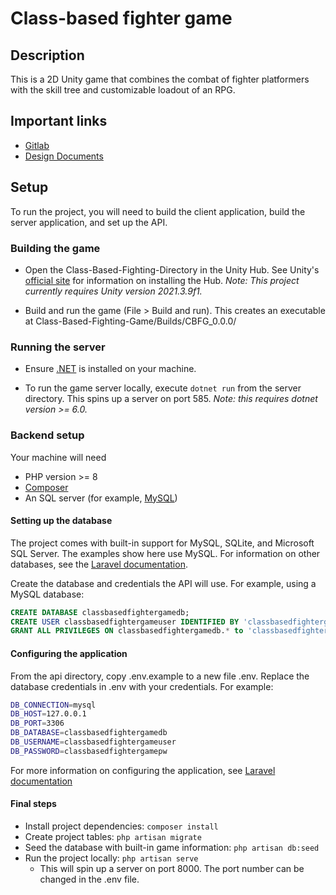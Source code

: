 # Class-based fighter game

## Description

This is a 2D Unity game that combines the combat of fighter platformers with the skill tree and customizable loadout of an RPG.

## Important links

- [Gitlab](https://git.las.iastate.edu/SeniorDesignComS/2022fall/class-based-fighter-game)
- [Design Documents](https://drive.google.com/drive/folders/1X5-LN5zrB9eLN_YNaz4BDINnO8pxLjnl?usp=sharing)

## Setup

To run the project, you will need to build the client application, build the server application, and set up the API.

### Building the game

- Open the Class-Based-Fighting-Directory in the Unity Hub.
  See Unity's [official site](https://unity.com/download) for information on installing the Hub.
  _Note: This project currently requires Unity version 2021.3.9f1._

- Build and run the game (File > Build and run).
  This creates an executable at Class-Based-Fighting-Game/Builds/CBFG_0.0.0/

### Running the server

- Ensure [.NET](https://git.las.iastate.edu/SeniorDesignComS/2022fall/class-based-fighter-game/-/blob/readme/README.html) is installed on your machine.

- To run the game server locally, execute `dotnet run` from the server directory.
  This spins up a server on port 585.
  _Note: this requires dotnet version >= 6.0._

### Backend setup

Your machine will need

- PHP version >= 8
- [Composer](https://getcomposer.org/)
- An SQL server (for example, [MySQL](https://dev.mysql.com/downloads/mysql/))

#### Setting up the database

The project comes with built-in support for MySQL, SQLite, and Microsoft SQL Server.
The examples show here use MySQL.
For information on other databases, see the [Laravel documentation](https://laravel.com/docs/9.x/database#configuration).

Create the database and credentials the API will use. For example, using a MySQL database:

```sql
CREATE DATABASE classbasedfightergamedb;
CREATE USER classbasedfightergameuser IDENTIFIED BY 'classbasedfightergamepw';
GRANT ALL PRIVILEGES ON classbasedfightergamedb.* to 'classbasedfightergameuser'@'%';
```

#### Configuring the application

From the api directory, copy .env.example to a new file .env.
Replace the database credentials in .env with your credentials. For example:

```bash
DB_CONNECTION=mysql
DB_HOST=127.0.0.1
DB_PORT=3306
DB_DATABASE=classbasedfightergamedb
DB_USERNAME=classbasedfightergameuser
DB_PASSWORD=classbasedfightergamepw
```

For more information on configuring the application, see [Laravel documentation](https://laravel.com/docs/9.x/configuration)

#### Final steps

- Install project dependencies: `composer install`
- Create project tables: `php artisan migrate`
- Seed the database with built-in game information: `php artisan db:seed`
- Run the project locally: `php artisan serve`
  - This will spin up a server on port 8000. The port number can be changed in the .env file.
